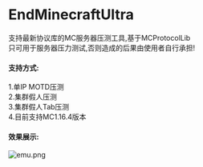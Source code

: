 # EndMinecraftUltra
支持最新协议库的MC服务器压测工具,基于MCProtocolLib<br>
只可用于服务器压力测试,否则造成的后果由使用者自行承担!<br>

#### 支持方式: ####
1.单IP MOTD压测<br>
2.集群假人压测<br>
3.集群假人Tab压测<br>
4.目前支持MC1.16.4版本

#### 效果展示: ####
![emu.png](https://i.loli.net/2020/12/28/ljp7hZ6i2EUFYdn.png)

